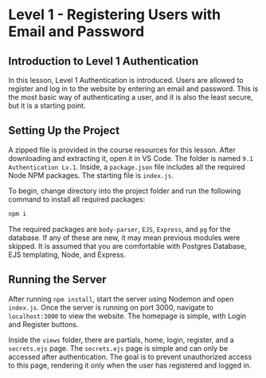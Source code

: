 # Level 1 - Registering Users with Email and Password

## Introduction to Level 1 Authentication

In this lesson, Level 1 Authentication is introduced. Users are allowed to register and log in to the website by entering an email and password. This is the most basic way of authenticating a user, and it is also the least secure, but it is a starting point.

## Setting Up the Project

A zipped file is provided in the course resources for this lesson. After downloading and extracting it, open it in VS Code. The folder is named `9.1 Authentication Lv.1`. Inside, a `package.json` file includes all the required Node NPM packages. The starting file is `index.js`.

To begin, change directory into the project folder and run the following command to install all required packages:

```bash
npm i
```

The required packages are `body-parser`, `EJS`, `Express`, and `pg` for the database. If any of these are new, it may mean previous modules were skipped. It is assumed that you are comfortable with Postgres Database, EJS templating, Node, and Express.

## Running the Server

After running `npm install`, start the server using Nodemon and open `index.js`. Once the server is running on port 3000, navigate to `localhost:3000` to view the website. The homepage is simple, with Login and Register buttons.

Inside the `views` folder, there are partials, home, login, register, and a `secrets.ejs` page. The `secrets.ejs` page is simple and can only be accessed after authentication. The goal is to prevent unauthorized access to this page, rendering it only when the user has registered and logged in.

